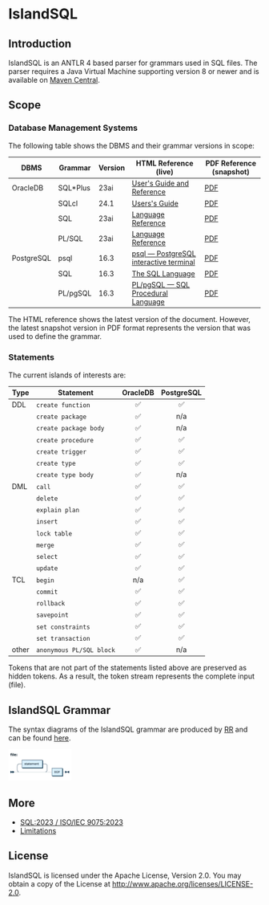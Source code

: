 # IslandSQL

## Introduction

IslandSQL is an ANTLR 4 based parser for grammars used in SQL files.
The parser requires a Java Virtual Machine supporting version 8 or newer and is available on [Maven Central](https://central.sonatype.com/artifact/ch.islandsql/islandsql).

## Scope

### Database Management Systems

The following table shows the DBMS and their grammar versions in scope:

| DBMS       | Grammar  | Version | HTML Reference (live)                                                                                        | PDF Reference (snapshot)                           |
|------------|----------|---------|--------------------------------------------------------------------------------------------------------------|----------------------------------------------------|
| OracleDB   | SQL*Plus | 23ai    | [User's Guide and Reference](https://docs.oracle.com/en/database/oracle/oracle-database/23/sqpug/)           | [PDF](https://islandsql.github.io/IslandSQL/sqlplus-users-guide-and-reference.pdf)  |
|            | SQLcl    | 24.1    | [Users's Guide](https://docs.oracle.com/en/database/oracle/sql-developer-command-line/24.1/sqcug/index.html) | [PDF](https://islandsql.github.io/IslandSQL/oracle-sqlcl-users-guide.pdf)           |
|            | SQL      | 23ai    | [Language Reference](https://docs.oracle.com/en/database/oracle/oracle-database/23/sqlrf/)                   | [PDF](https://islandsql.github.io/IslandSQL/sql-language-reference.pdf)             | 
|            | PL/SQL   | 23ai    | [Language Reference](https://docs.oracle.com/en/database/oracle/oracle-database/23/lnpls/)                   | [PDF](https://islandsql.github.io/IslandSQL/database-pl-sql-language-reference.pdf) |
| PostgreSQL | psql     | 16.3    | [psql — PostgreSQL interactive terminal](https://www.postgresql.org/docs/16/app-psql.html)                   | [PDF](https://islandsql.github.io/IslandSQL/postgresql.pdf)                         |
|            | SQL      | 16.3    | [The SQL Language](https://www.postgresql.org/docs/16/sql.html)                                              | [PDF](https://islandsql.github.io/IslandSQL/postgresql.pdf)                         |
|            | PL/pgSQL | 16.3    | [PL/pgSQL — SQL Procedural Language](https://www.postgresql.org/docs/16/plpgsql.html)                        | [PDF](https://islandsql.github.io/IslandSQL/postgresql.pdf)                         |

The HTML reference shows the latest version of the document. However, the latest snapshot version in PDF format represents the version that was used to define the grammar.

### Statements

The current islands of interests are:

| Type  | Statement                |      OracleDB      |     PostgreSQL     |
|-------|--------------------------|:------------------:|:------------------:|
| DDL   | `create function`        | :white_check_mark: | :white_check_mark: |
|       | `create package`         | :white_check_mark: |        n/a         |
|       | `create package body`    | :white_check_mark: |        n/a         |
|       | `create procedure`       | :white_check_mark: | :white_check_mark: |
|       | `create trigger`         | :white_check_mark: | :white_check_mark: |
|       | `create type`            | :white_check_mark: | :white_check_mark: |
|       | `create type body`       | :white_check_mark: |        n/a         |
| DML   | `call`                   | :white_check_mark: | :white_check_mark: |
|       | `delete`                 | :white_check_mark: | :white_check_mark: |
|       | `explain plan`           | :white_check_mark: | :white_check_mark: |
|       | `insert`                 | :white_check_mark: | :white_check_mark: |
|       | `lock table`             | :white_check_mark: | :white_check_mark: |
|       | `merge`                  | :white_check_mark: | :white_check_mark: |
|       | `select`                 | :white_check_mark: | :white_check_mark: |
|       | `update`                 | :white_check_mark: | :white_check_mark: |
| TCL   | `begin`                  |        n/a         | :white_check_mark: |
|       | `commit`                 | :white_check_mark: | :white_check_mark: |
|       | `rollback`               | :white_check_mark: | :white_check_mark: |
|       | `savepoint`              | :white_check_mark: | :white_check_mark: |
|       | `set constraints`        | :white_check_mark: | :white_check_mark: |
|       | `set transaction`        | :white_check_mark: | :white_check_mark: |
| other | `anonymous PL/SQL block` | :white_check_mark: |        n/a         |

Tokens that are not part of the statements listed above are preserved as hidden tokens. As a result, the token stream represents the complete input (file).

## IslandSQL Grammar

The syntax diagrams of the IslandSQL grammar are produced by [RR](https://github.com/GuntherRademacher/rr)
and can be found [here](https://islandsql.github.io/IslandSQL/grammar.html).

[<img src="images/IslandSQL-file.png" alt="IslandSQL file" width="25%"/>](https://islandsql.github.io/IslandSQL/grammar.html)

## More

- [SQL:2023 / ISO/IEC 9075:2023](sql-2023.md)
- [Limitations](limitations.md)

## License

IslandSQL is licensed under the Apache License, Version 2.0. You may obtain a copy of the License at <http://www.apache.org/licenses/LICENSE-2.0>.
